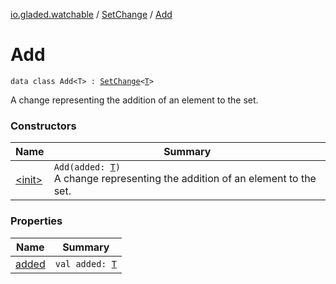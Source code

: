 [io.gladed.watchable](../../index.md) / [SetChange](../index.md) / [Add](./index.md)

# Add

`data class Add<T> : `[`SetChange`](../index.md)`<`[`T`](index.md#T)`>`

A change representing the addition of an element to the set.

### Constructors

| Name | Summary |
|---|---|
| [&lt;init&gt;](-init-.md) | `Add(added: `[`T`](index.md#T)`)`<br>A change representing the addition of an element to the set. |

### Properties

| Name | Summary |
|---|---|
| [added](added.md) | `val added: `[`T`](index.md#T) |
